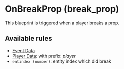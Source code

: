 # OnBreakProp (break_prop)

This blueprint is triggered when a player breaks a prop.

## Available rules

- [Event Data](GlobalEventData.md)
- [Player Data](GlobalPlayerData.md): with prefix: *player*
- `entindex (number)`: entity index which did break
